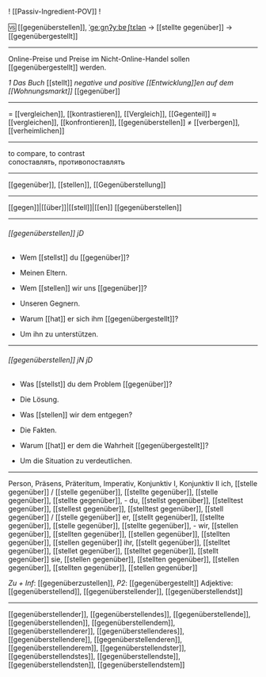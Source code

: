  ! [[Passiv-Ingredient-POV]] !

🆚 [[gegenüberstellen]], [ˈɡeːɡn̩ʔyːbɐˌʃtɛlən](https://youglish.com/pronounce/gegenüberstellen/german) → [[stellte gegenüber]] → [[gegenübergestellt]]

---
Online-Preise und Preise im Nicht-Online-Handel sollen [[gegenübergestellt]] werden.

*1 Das Buch* [[stellt]] *negative und positive [[Entwicklung]]en auf dem [[Wohnungsmarkt]]* [[gegenüber]]

---
= [[vergleichen]], [[kontrastieren]], [[Vergleich]], [[Gegenteil]]
≈ [[vergleichen]], [[konfrontieren]], [[gegenüberstellen]]
≠ [[verbergen]], [[verheimlichen]]

---
to compare, to contrast  
сопоставлять, противопоставлять

---
[[gegenüber]], [[stellen]], [[Gegenüberstellung]]

---
[[gegen]]|[[über]]|[[stell]]|[[en]]
[[gegenüberstellen]]


---
###### [[gegenüberstellen]] jD
- Wem [[stellst]] du [[gegenüber]]?
- Meinen Eltern.

- Wem [[stellen]] wir uns [[gegenüber]]?
- Unseren Gegnern.

- Warum [[hat]] er sich ihm [[gegenübergestellt]]?
- Um ihn zu unterstützen.

---
###### [[gegenüberstellen]] jN jD
- Was [[stellst]] du dem Problem [[gegenüber]]?
- Die Lösung.

- Was [[stellen]] wir dem entgegen?
- Die Fakten.

- Warum [[hat]] er dem die Wahrheit [[gegenübergestellt]]?
- Um die Situation zu verdeutlichen.

---
Person, Präsens, Präteritum, Imperativ, Konjunktiv I, Konjunktiv II
ich, [[stelle gegenüber]] / [[stelle gegenüber]], [[stellte gegenüber]], [[stelle gegenüber]], [[stellte gegenüber]], -
du, [[stellst gegenüber]], [[stelltest gegenüber]], [[stellest gegenüber]], [[stelltest gegenüber]], [[stell gegenüber]] / [[stelle gegenüber]]
er, [[stellt gegenüber]], [[stellte gegenüber]], [[stelle gegenüber]], [[stellte gegenüber]], -
wir, [[stellen gegenüber]], [[stellten gegenüber]], [[stellen gegenüber]], [[stellten gegenüber]], [[stellen gegenüber]]
ihr, [[stellt gegenüber]], [[stelltet gegenüber]], [[stellet gegenüber]], [[stelltet gegenüber]], [[stellt gegenüber]]
sie, [[stellen gegenüber]], [[stellten gegenüber]], [[stellen gegenüber]], [[stellten gegenüber]], [[stellen gegenüber]]

*Zu + Inf*: [[gegenüberzustellen]], *P2*: [[gegenübergestellt]]
Adjektive: [[gegenüberstellend]], [[gegenüberstellender]], [[gegenüberstellendst]]

---
[[gegenüberstellender]], [[gegenüberstellendes]], [[gegenüberstellende]], [[gegenüberstellenden]], [[gegenüberstellendem]], [[gegenüberstellenderer]], [[gegenüberstellenderes]], [[gegenüberstellendere]], [[gegenüberstellenderen]], [[gegenüberstellenderem]], [[gegenüberstellendster]], [[gegenüberstellendstes]], [[gegenüberstellendste]], [[gegenüberstellendsten]], [[gegenüberstellendstem]]